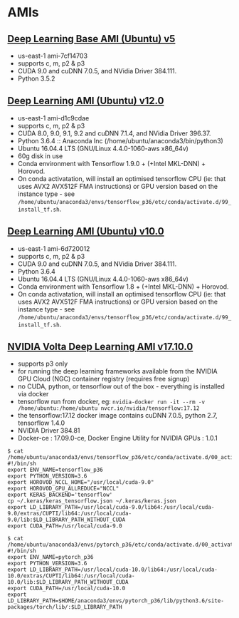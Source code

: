 # AMIs

## [Deep Learning Base AMI (Ubuntu) v5](https://aws.amazon.com/marketplace/pp/B077GCZ4GR)
* us-east-1 ami-7cf14703 
* supports c, m, p2 & p3
* CUDA 9.0 and cuDNN 7.0.5, and NVidia Driver 384.111.
* Python 3.5.2 

## [Deep Learning AMI (Ubuntu) v12.0](https://aws.amazon.com/marketplace/pp/B077GCH38C)
* us-east-1 ami-d1c9cdae
* supports c, m, p2 & p3
* CUDA 8.0, 9.0, 9.1, 9.2 and cuDNN 7.1.4, and NVidia Driver 396.37. 
* Python 3.6.4 :: Anaconda Inc (/home/ubuntu/anaconda3/bin/python3)
* Ubuntu 16.04.4 LTS (GNU/Linux 4.4.0-1060-aws x86_64v)
* 60g disk in use
* Conda environment with Tensorflow 1.9.0 + (+Intel MKL-DNN) + Horovod. 
* On conda activatation, will install an optimised tensorflow CPU (ie: that uses AVX2 AVX512F FMA instructions) or GPU version based on the instance type - see `/home/ubuntu/anaconda3/envs/tensorflow_p36/etc/conda/activate.d/99_install_tf.sh`.

## [Deep Learning AMI (Ubuntu) v10.0](https://aws.amazon.com/marketplace/pp/B077GCH38C)
* us-east-1 ami-6d720012
* supports c, m, p2 & p3
* CUDA 9.0 and cuDNN 7.0.5, and NVidia Driver 384.111. 
* Python 3.6.4
* Ubuntu 16.04.4 LTS (GNU/Linux 4.4.0-1060-aws x86_64v)
* Conda environment with Tensorflow 1.8 + (+Intel MKL-DNN) + Horovod. 
* On conda activatation, will install an optimised tensorflow CPU (ie: that uses AVX2 AVX512F FMA instructions) or GPU version based on the instance type - see `/home/ubuntu/anaconda3/envs/tensorflow_p36/etc/conda/activate.d/99_install_tf.sh`.


## [NVIDIA Volta Deep Learning AMI v17.10.0](https://aws.amazon.com/marketplace/pp/B076K31M1S)
* supports p3 only
* for running the deep learning frameworks available from the NVIDIA GPU Cloud (NGC) container registry (requires free signup)
* no CUDA, python, or tensorflow out of the box - everything is installed via docker
* tensorflow run from docker, eg: `nvidia-docker run -it --rm -v /home/ubuntu:/home/ubuntu nvcr.io/nvidia/tensorflow:17.12`
* the tensorflow:17.12 docker image contains cuDNN 7.0.5, python 2.7, tensorflow 1.4.0
* NVIDIA Driver 384.81
* Docker-ce :   17.09.0-ce, Docker Engine Utility for NVIDIA GPUs : 1.0.1



```
$ cat /home/ubuntu/anaconda3/envs/tensorflow_p36/etc/conda/activate.d/00_activate.sh
#!/bin/sh
export ENV_NAME=tensorflow_p36
export PYTHON_VERSION=3.6
export HOROVOD_NCCL_HOME="/usr/local/cuda-9.0"
export HOROVOD_GPU_ALLREDUCE="NCCL"
export KERAS_BACKEND='tensorflow'
cp ~/.keras/keras_tensorflow.json ~/.keras/keras.json
export LD_LIBRARY_PATH=/usr/local/cuda-9.0/lib64:/usr/local/cuda-9.0/extras/CUPTI/lib64:/usr/local/cuda-9.0/lib:$LD_LIBRARY_PATH_WITHOUT_CUDA
export CUDA_PATH=/usr/local/cuda-9.0
```

```
$ cat /home/ubuntu/anaconda3/envs/pytorch_p36/etc/conda/activate.d/00_activate.sh
#!/bin/sh
export ENV_NAME=pytorch_p36
export PYTHON_VERSION=3.6
export LD_LIBRARY_PATH=/usr/local/cuda-10.0/lib64:/usr/local/cuda-10.0/extras/CUPTI/lib64:/usr/local/cuda-10.0/lib:$LD_LIBRARY_PATH_WITHOUT_CUDA
export CUDA_PATH=/usr/local/cuda-10.0
export LD_LIBRARY_PATH=$HOME/anaconda3/envs/pytorch_p36/lib/python3.6/site-packages/torch/lib/:$LD_LIBRARY_PATH
```